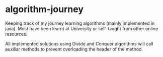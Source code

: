 # algorithm-journey
Keeping track of my journey learning algorithms (mainly implemented in java). Most have been learnt at University or self-taught from other online resources.

All implemented solutions using Divide and Conquer algorithms will call auxiliar methods to prevent overloading the header of the method.  
